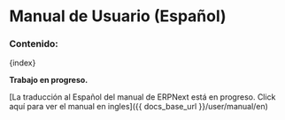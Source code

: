 <!-- add-breadcrumbs -->
<!---
WORK IN PROGRESS
-->
# Manual de Usuario (Español)

### Contenido:

{index}

**Trabajo en progreso.**

[La traducción al Español del manual de ERPNext está en progreso. Click aquí para ver el manual en ingles]({{ docs_base_url }}/user/manual/en)
